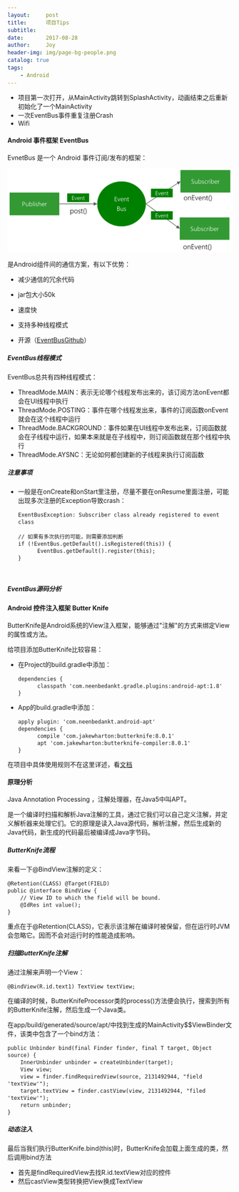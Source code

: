 ```yaml
---
layout:     post
title:      项目Tips
subtitle:   
date:       2017-08-28
author:     Joy
header-img: img/page-bg-people.png
catalog: true
tags:
    - Android
---
```


* 项目第一次打开，从MainActivity跳转到SplashActivity，动画结束之后重新初始化了一个MainActivity
* 一次EventBus事件重复注册Crash
* Wifi

#### Android 事件框架 EventBus

EvnetBus 是一个 Android 事件订阅/发布的框架：

![](img/post-img-eventbus.png)

是Android组件间的通信方案，有以下优势：

* 减少通信的冗余代码


* jar包大小50k
* 速度快
* 支持多种线程模式
* 开源（[EventBusGithub](https://github.com/greenrobot/EventBus)）

##### EventBus线程模式

EventBus总共有四种线程模式：

* ThreadMode.MAIN：表示无论哪个线程发布出来的，该订阅方法onEvent都会在UI线程中执行
* ThreadMode.POSTING：事件在哪个线程发出来，事件的订阅函数onEvent就会在这个线程中运行
* ThreadMode.BACKGROUND：事件如果在UI线程中发布出来，订阅函数就会在子线程中运行，如果本来就是在子线程中，则订阅函数就在那个线程中执行
* ThreadMode.AYSNC：无论如何都创建新的子线程来执行订阅函数

##### 注意事项

* 一般是在onCreate和onStart里注册，尽量不要在onResume里面注册，可能出现多次注册的Exception导致crash：

  ```
  ExentBusException: Subscriber class already registered to event class

  // 如果有多次执行的可能，则需要添加判断
  if (!EventBus.getDefault().isRegistered(this)) {
    	EventBus.getDefault().register(this);
  }
  ```

  ​

##### EventBus源码分析



#### Android 控件注入框架 Butter Knife  

ButterKnife是Android系统的View注入框架，能够通过"注解"的方式来绑定View的属性或方法。

给项目添加ButterKnife比较容易：

* 在Project的build.gradle中添加：

  ```
  dependencies {
    	classpath 'com.neenbedankt.gradle.plugins:android-apt:1.8'
  }
  ```

* App的build.gradle中添加：

  ```
  apply plugin: 'com.neenbedankt.android-apt'
  dependencies {
    	compile 'com.jakewharton:butterknife:8.0.1'
    	apt 'com.jakewharton:butterknife-compiler:8.0.1'
  }
  ```

在项目中具体使用规则不在这里详述，看[文档](https://jakewharton.github.io/butterknife/)

#### 原理分析

Java Annotation Processing ，注解处理器，在Java5中叫APT。

是一个编译时扫描和解析Java注解的工具，通过它我们可以自己定义注解，并定义解析器来处理它们。它的原理是读入Java源代码，解析注解，然后生成新的Java代码，新生成的代码最后被编译成Java字节码。

##### ButterKnife流程

来看一下@BindView注解的定义：

```
@Retention(CLASS) @Target(FIELD)
public @interface BindView {
  	// View ID to which the field will be bound.
  	@IdRes int value();
}
```

重点在于@Retention(CLASS)，它表示该注解在编译时被保留，但在运行时JVM会忽略它。因而不会对运行时的性能造成影响。

##### 扫描ButterKnife注解

通过注解来声明一个View：

```
@BindView(R.id.text1) TextView textView;
```

在编译的时候，ButterKnifeProcessor类的process()方法便会执行，搜索到所有的ButterKnife注解，然后生成一个Java类。

在app/build/generated/source/apt/中找到生成的MainActivity$$ViewBinder文件，该类中包含了一个bind方法：

```
public Unbinder bind(final Finder finder, final T target, Object source) {
  	InnerUnbinder unbinder = createUnbinder(target);
  	View view;
  	view = finder.findRequiredView(source, 2131492944, "field 'textView'");
  	target.textView = finder.castView(view, 2131492944, "filed 'textView'");
  	return unbinder;
}
```

##### 动态注入

最后当我们执行ButterKnife.bind(this)时，ButterKnife会加载上面生成的类，然后调用bind方法

* 首先是findRequiredView去找R.id.textView对应的控件
* 然后castView类型转换把View换成TextView

